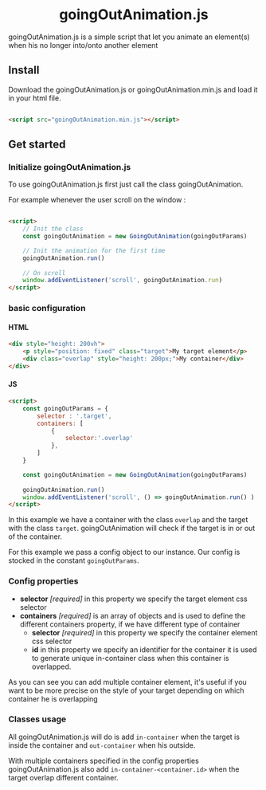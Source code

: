 <h1 align="center"> goingOutAnimation.js </h1>

goingOutAnimation.js is a simple script that let you animate an element(s) when his no longer into/onto another element

## Install

Download the goingOutAnimation.js or goingOutAnimation.min.js and load it in your html file.

```html

<script src="goingOutAnimation.min.js"></script>
```

## Get started

### Initialize goingOutAnimation.js

To use goingOutAnimation.js first just call the class goingOutAnimation.

For example whenever the user scroll on the window :

```html

<script>
    // Init the class
    const goingOutAnimation = new GoingOutAnimation(goingOutParams)

    // Init the animation for the first time
    goingOutAnimation.run()
    
    // On scroll
    window.addEventListener('scroll', goingOutAnimation.run)
</script>
```

### basic configuration

#### HTML
```html
<div style="height: 200vh">
    <p style="position: fixed" class="target">My target element</p>
    <div class="overlap" style="height: 200px;">My container</div>
</div>
```
#### JS
```html
<script>
    const goingOutParams = {
        selector : '.target',
        containers: [
            {
                selector:'.overlap'
            },
        ]
    }

    const goingOutAnimation = new GoingOutAnimation(goingOutParams)
    
    goingOutAnimation.run()
    window.addEventListener('scroll', () => goingOutAnimation.run() )
</script>
```

In this example we have a container with the class `overlap` and the target with the class
`target`. goingOutAnimation will check if the target is in or out of the container.

For this example we pass a config object to our instance.
Our config is stocked in the constant `goingOutParams`.

### Config properties

- **selector** _[required]_ in this property we specify the target element css selector
- **containers** _[required]_ is an array of objects and is used to define the different containers property, if we have different type of container
  - **selector** _[required]_ in this property we specify the container element css selector
  - **id** in this property we specify an identifier for the container it is used to generate unique in-container class when this container is overlapped.

As you can see you can add multiple container element, it's useful if you want to be more precise on the style of your target depending on which container he is overlapping

### Classes usage


All goingOutAnimation.js will do is add ```in-container``` when the target is inside the container and ```out-container``` when his outside.

With multiple containers specified in the config properties goingOutAnimation.js also add ```in-container-<container.id>``` when the target overlap different container.





